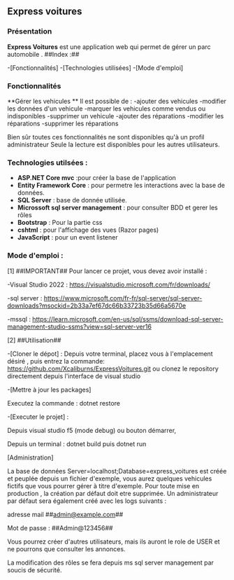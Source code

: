 ## Express voitures

### Présentation

**Express Voitures** est une application web qui permet de gérer un parc automobile . 
##Index :##

-[Fonctionnalités]
-[Technologies utilisées]
-[Mode d'emploi]

### Fonctionnalités

**Gérer les vehicules **
Il est possible de :
  -ajouter des vehicules
  -modifier les données d'un vehicule
  -marquer les vehicules comme vendus ou indisponibles
  -supprimer un vehicule
  -ajouter des réparations
  -modifier les réparations
  -supprimer les réparations

  Bien sûr toutes ces fonctionnalités ne sont disponibles qu'à un profil administrateur
  Seule la lecture est disponibles pour les autres utilisateurs.

  
### Technologies utilsées :

- **ASP.NET Core mvc** :pour créer la base de l'application 
- **Entity Framework Core** : pour permetre les interactions avec la base de données.
- **SQL Server** : base de donnée utilisée.
- **Microssoft sql server management** : pour consulter BDD et gerer les rôles
- **Bootstrap** : Pour la partie css
- **cshtml** : pour l'affichage des vues (Razor pages)
- **JavaScript** : pour un event listener

### Mode d'emploi :

[1] ##IMPORTANT##
Pour lancer ce projet, vous devez avoir installé :

-Visual Studio 2022 : https://visualstudio.microsoft.com/fr/downloads/

-sql server : https://www.microsoft.com/fr-fr/sql-server/sql-server-downloads?msockid=2b33a7ef67dc66b33723b35d66a5670e

-mssql : https://learn.microsoft.com/en-us/sql/ssms/download-sql-server-management-studio-ssms?view=sql-server-ver16

[2] ##Utilisation##

-[Cloner le dépot] :
 Depuis votre terminal, placez vous à l'emplacement désiré , puis entrez la commande: 
 https://github.com/Xcaliburns/ExpressVoitures.git  ou clonez le repository directement depuis l'interface de visual studio
 
 -[Mettre à jour les packages]
 
 Executez la commande : dotnet restore
 
 -[Executer le projet] :
 
 Depuis visual studio f5 (mode debug) ou bouton démarrer,
 
 Depuis un terminal : dotnet build  puis dotnet run

 [Administration]

 La base de données Server=localhost;Database=express_voitures est créée et peuplée depuis un fichier d'exemple, vous aurez quelques vehicules fictifs que vous pourrer gérer à titre d'exemple. Pour toute mise en production , la création par défaut doit etre supprimée.
 Un administrateur par défaut sera également créé avec les logs suivants :
 
 adresse mail ##admin@example.com##
 
 Mot de passe : ##Admin@123456##

 Vous pourrez créer d'autres utilisateurs, mais ils auront le role de USER et ne pourrons que consulter les annonces.

 La modification des rôles se fera depuis ms sql server management par soucis de sécurité.

 





